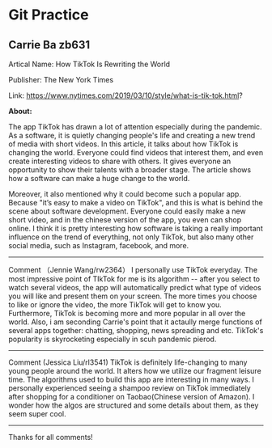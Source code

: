 
# Git Practice
## Carrie Ba zb631

Artical Name: How TikTok Is Rewriting the World

Publisher: The New York Times

Link: https://www.nytimes.com/2019/03/10/style/what-is-tik-tok.html?

**About:**

The app TikTok has drawn a lot of attention especially during the pandemic. As a software, it is quietly changing people's life and creating a new trend of media with short videos. In this article, it talks about how TikTok is changing the world. Everyone could find videos that interest them, and even create interesting videos to share with others. It gives everyone an opportunity to show their talents with a broader stage. The article shows how a software can make a huge change to the world. 

Moreover, it also mentioned why it could become such a popular app. Because "it’s easy to make a video on TikTok", and this is what is behind the scene about software development. Everyone could easily make a new short video, and in the chinese version of the app, you even can shop online. I think it is pretty interesting how software is taking a really important influence on the trend of everything, not only TikTok, but also many other social media, such as Instagram, facebook, and more.

***
Comment （Jennie Wang/rw2364）
I personally use TikTok everyday. The most impressive point of TIkTok for me is its algorithm -- after you select to watch several videos, the app will automatically predict what type of videos you will like and present them on your screen. The more times you choose to like or ignore the video, the more TikTok will get to know you. Furthermore, TikTok is becoming more and more popular in all over the world. Also, i am seconding Carrie's point that it actaully merge functions of several apps together: chatting, shopping, news spreading and etc. TikTok's popularity is skyrocketing especially in scuh pandemic pierod.

***
Comment (Jessica Liu/rl3541)
TikTok is definitely life-changing to many young people around the world. It alters how we utilize our fragment leisure time. The algorithms used to build this app are interesting in many ways. I personally experienced seeing a shampoo review on TikTok immediately after shopping for a conditioner on Taobao(Chinese version of Amazon). I wonder how the algos are structured and some details about them, as they seem super cool.

***
Thanks for all comments!